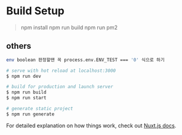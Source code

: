 # Build Setup

> npm install
> npm run build
> npm run pm2


## others

``` bash
env boolean 판정할땐 꼭 process.env.ENV_TEST === '0' 식으로 하기

# serve with hot reload at localhost:3000
$ npm run dev

# build for production and launch server
$ npm run build
$ npm run start

# generate static project
$ npm run generate
```

For detailed explanation on how things work, check out [Nuxt.js docs](https://nuxtjs.org).
